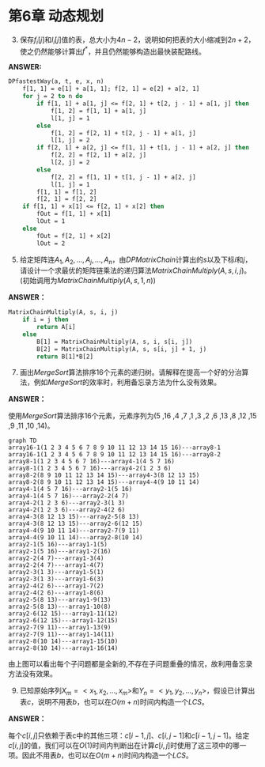 # 第6章 动态规划

3. 保存$f_i[j]$和$l_i[j]$值的表，总大小为$4n-2$，说明如何把表的大小缩减到$2n+2$，使之仍然能够计算出$f^*$，并且仍然能够构造出最快装配路线。

**ANSWER:**

```vb
DPfastestWay(a, t, e, x, n)
    f[1, 1] = e[1] + a[1, 1]; f[2, 1] = e[2] + a[2, 1]
    for j = 2 to n do
        if f[1, 1] + a[1, j] <= f[2, 1] + t[2, j - 1] + a[1, j] then
            f[1, 2] = f[1, 1] + a[1, j]
            l[1, j] = 1
        else
            f[1, 2] = f[2, 1] + t[2, j - 1] + a[1, j]
            l[1, j] = 2
        if f[2, 1] + a[2, j] <= f[1, 1] + t[1, j - 1] + a[2, j] then
            f[2, 2] = f[2, 1] + a[2, j]
            l[2, j] = 2
        else
            f[2, 2] = f[1, 1] + t[1, j - 1] + a[2, j]
            l[1, j] = 1
        f[1, 1] = f[1, 2]
        f[2, 1] = f[2, 2]
    if f[1, 1] + x[1] <= f[2, 1] + x[2] then
        fOut = f[1, 1] + x[1]
        lOut = 1
    else
        fOut = f[2, 1] + x[2]
        lOut = 2
```
5. 给定矩阵连$A_1,A_2,...,A_j,...,A_n$，由$DPMatrixChain$计算出的$s$以及下标$i$和$j$，请设计一个求最优的矩阵链乘法的递归算法$MatrixChainMultiply(A,s,i,j)$。(初始调用为$MatrixChainMultiply(A,s,1,n)$)

**ANSWER：**

```vb
MatrixChainMultiply(A, s, i, j)
    if i = j then
        return A[i]
    else
        B[1] = MatrixChainMultiply(A, s, i, s[i, j])
        B[2] = MatrixChainMultiply(A, s, s[i, j] + 1, j)
        return B[1]*B[2]
```
7. 画出$MergeSort$算法排序16个元素的递归树。请解释在提高一个好的分治算法，例如$MergeSort$的效率时，利用备忘录方法为什么没有效果。

**ANSWER：**

使用$MergeSort$算法排序16个元素，元素序列为(5 ,16 ,4 ,7 ,1 ,3 ,2 ,6 ,13 ,8 ,12 ,15 ,9 ,11 ,10 ,14)。

```mermaid
graph TD
array16-1(1 2 3 4 5 6 7 8 9 10 11 12 13 14 15 16)---array8-1
array16-1(1 2 3 4 5 6 7 8 9 10 11 12 13 14 15 16)---array8-2
array8-1(1 2 3 4 5 6 7 16)---array4-1(4 5 7 16)
array8-1(1 2 3 4 5 6 7 16)---array4-2(1 2 3 6)
array8-2(8 9 10 11 12 13 14 15)---array4-3(8 12 13 15)
array8-2(8 9 10 11 12 13 14 15)---array4-4(9 10 11 14)
array4-1(4 5 7 16)---array2-1(5 16)
array4-1(4 5 7 16)---array2-2(4 7)
array4-2(1 2 3 6)---array2-3(1 3)
array4-2(1 2 3 6)---array2-4(2 6)
array4-3(8 12 13 15)---array2-5(8 13)
array4-3(8 12 13 15)---array2-6(12 15)
array4-4(9 10 11 14)---array2-7(9 11)
array4-4(9 10 11 14)---array2-8(10 14)
array2-1(5 16)---array1-1(5)
array2-1(5 16)---array1-2(16)
array2-2(4 7)---array1-3(4)
array2-2(4 7)---array1-4(7)
array2-3(1 3)---array1-5(1)
array2-3(1 3)---array1-6(3)
array2-4(2 6)---array1-7(2)
array2-4(2 6)---array1-8(6)
array2-5(8 13)---array1-9(13)
array2-5(8 13)---array1-10(8)
array2-6(12 15)---array1-11(12)
array2-6(12 15)---array1-12(15)
array2-7(9 11)---array1-13(9)
array2-7(9 11)---array1-14(11)
array2-8(10 14)---array1-15(10)
array2-8(10 14)---array1-16(14)
```

由上图可以看出每个子问题都是全新的,不存在子问题重叠的情况，故利用备忘录方法没有效果。

9. 已知原始序列$X_m=<x_1,x_2,...,x_m>$和$Y_n=<y_1,y_2,...,y_n>$，假设已计算出表$c$，说明不用表$b$，也可以在$O(m+n)$时间内构造一个$LCS$。

**ANSWER：**

每个$c[i, j]$只依赖于表c中的其他三项：$c[i-1, j]$、$c[i, j-1]$和$c[i-1, j-1]$。给定$c[i, j]$的值，我们可以在$O(1)$时间内判断出在计算$c[i, j]$时使用了这三项中的哪一项。因此不用表$b$，也可以在$O(m+n)$时间内构造一个$LCS$。
